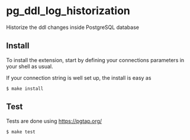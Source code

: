 # pg_ddl_log_historization
Historize the ddl changes inside PostgreSQL database

## Install

To install the extension, start by defining your connections parameters in your shell as usual.

If your connection string is well set up, the install is easy as 

```
$ make install
```

## Test

Tests are done using https://pgtap.org/

```
$ make test
```
